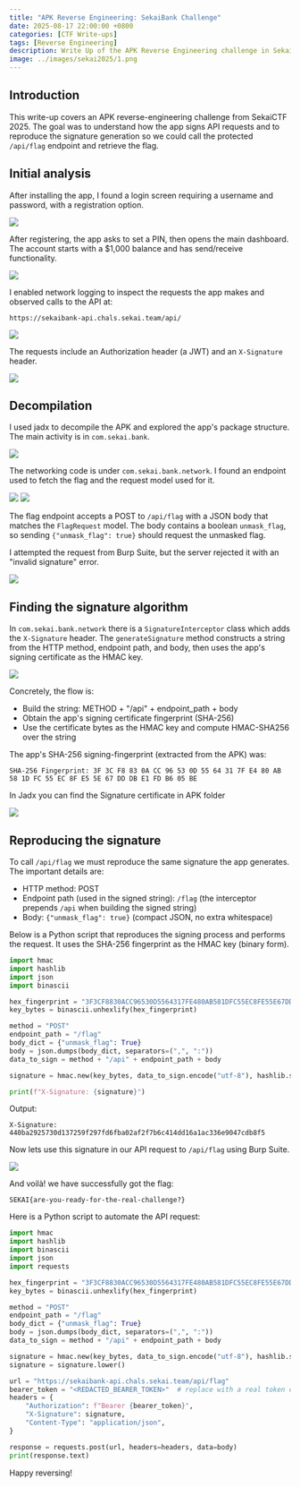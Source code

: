 ```yaml
---
title: "APK Reverse Engineering: SekaiBank Challenge"
date: 2025-08-17 22:00:00 +0800
categories: [CTF Write-ups]
tags: [Reverse Engineering]
description: Write Up of the APK Reverse Engineering challenge in SekaiCTF 2025
image: ../images/sekai2025/1.png
---
```



## Introduction

This write-up covers an APK reverse-engineering challenge from SekaiCTF 2025. The goal was to understand how the app signs API requests and to reproduce the signature generation so we could call the protected `/api/flag` endpoint and retrieve the flag.

## Initial analysis

After installing the app, I found a login screen requiring a username and password, with a registration option.

![](../images/sekai2025/2.png)

After registering, the app asks to set a PIN, then opens the main dashboard. The account starts with a $1,000 balance and has send/receive functionality.

![](../images/sekai2025/3.png)

I enabled network logging to inspect the requests the app makes and observed calls to the API at:

```
https://sekaibank-api.chals.sekai.team/api/
```

![](../images/sekai2025/4.png)

The requests include an Authorization header (a JWT) and an `X-Signature` header.

![](../images/sekai2025/5.png)

## Decompilation

I used jadx to decompile the APK and explored the app's package structure. The main activity is in `com.sekai.bank`.

![](../images/sekai2025/6.png)

The networking code is under `com.sekai.bank.network`. I found an endpoint used to fetch the flag and the request model used for it.

![](../images/sekai2025/7.png)
![](../images/sekai2025/8.png)

The flag endpoint accepts a POST to `/api/flag` with a JSON body that matches the `FlagRequest` model. The body contains a boolean `unmask_flag`, so sending `{"unmask_flag": true}` should request the unmasked flag.

I attempted the request from Burp Suite, but the server rejected it with an "invalid signature" error.

![](../images/sekai2025/9.png)

## Finding the signature algorithm

In `com.sekai.bank.network` there is a `SignatureInterceptor` class which adds the `X-Signature` header. The `generateSignature` method constructs a string from the HTTP method, endpoint path, and body, then uses the app's signing certificate as the HMAC key.

![](../images/sekai2025/10.png)

Concretely, the flow is:
- Build the string: METHOD + "/api" + endpoint_path + body
- Obtain the app's signing certificate fingerprint (SHA-256)
- Use the certificate bytes as the HMAC key and compute HMAC-SHA256 over the string

The app's SHA-256 signing-fingerprint (extracted from the APK) was:

```
SHA-256 Fingerprint: 3F 3C F8 83 0A CC 96 53 0D 55 64 31 7F E4 80 AB 58 1D FC 55 EC 8F E5 5E 67 DD DB E1 FD B6 05 BE
```

In Jadx you can find the Signature certificate in APK folder

![](../images/sekai2025/11.png)

## Reproducing the signature

To call `/api/flag` we must reproduce the same signature the app generates. The important details are:

- HTTP method: POST
- Endpoint path (used in the signed string): `/flag` (the interceptor prepends `/api` when building the signed string)
- Body: `{"unmask_flag": true}` (compact JSON, no extra whitespace)

Below is a Python script that reproduces the signing process and performs the request. It uses the SHA-256 fingerprint as the HMAC key (binary form).

```python
import hmac
import hashlib
import json
import binascii

hex_fingerprint = "3F3CF8830ACC96530D5564317FE480AB581DFC55EC8FE55E67DDDBE1FDB605BE"
key_bytes = binascii.unhexlify(hex_fingerprint)

method = "POST"
endpoint_path = "/flag"
body_dict = {"unmask_flag": True}
body = json.dumps(body_dict, separators=(",", ":"))
data_to_sign = method + "/api" + endpoint_path + body

signature = hmac.new(key_bytes, data_to_sign.encode("utf-8"), hashlib.sha256).hexdigest() # compute HMAC-SHA256 signatu>signature = signature.lower()

print(f"X-Signature: {signature}")
```

Output:

```
X-Signature: 440ba2925730d137259f297fd6fba02af2f7b6c414dd16a1ac336e9047cdb8f5
```

Now lets use this signature in our API request to `/api/flag` using Burp Suite.

![](../images/sekai2025/12.png)

And voilà! we have successfully got the flag:

```
SEKAI{are-you-ready-for-the-real-challenge?}
```

Here is a Python script to automate the API request:

```python
import hmac
import hashlib
import binascii
import json
import requests

hex_fingerprint = "3F3CF8830ACC96530D5564317FE480AB581DFC55EC8FE55E67DDDBE1FDB605BE" 
key_bytes = binascii.unhexlify(hex_fingerprint)

method = "POST"
endpoint_path = "/flag"
body_dict = {"unmask_flag": True}
body = json.dumps(body_dict, separators=(",", ":"))
data_to_sign = method + "/api" + endpoint_path + body

signature = hmac.new(key_bytes, data_to_sign.encode("utf-8"), hashlib.sha256).hexdigest()
signature = signature.lower()

url = "https://sekaibank-api.chals.sekai.team/api/flag"
bearer_token = "<REDACTED_BEARER_TOKEN>"  # replace with a real token obtained 
headers = {
    "Authorization": f"Bearer {bearer_token}",
    "X-Signature": signature,
    "Content-Type": "application/json",
}

response = requests.post(url, headers=headers, data=body)
print(response.text)
```

Happy reversing!

